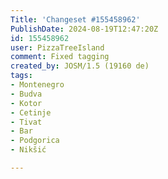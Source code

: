 ```yaml
---
Title: 'Changeset #155458962'
PublishDate: 2024-08-19T12:47:20Z
id: 155458962
user: PizzaTreeIsland
comment: Fixed tagging
created_by: JOSM/1.5 (19160 de)
tags:
- Montenegro
- Budva
- Kotor
- Cetinje
- Tivat
- Bar
- Podgorica
- Nikšić

---
```

